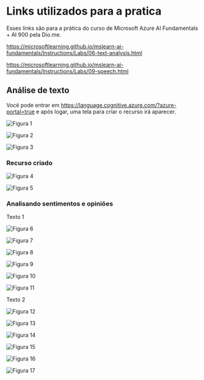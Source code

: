 # Links utilizados para a pratica

Esses links são para a prática do curso de Microsoft Azure AI Fundamentals + AI 900 pela Dio.me.

https://microsoftlearning.github.io/mslearn-ai-fundamentals/Instructions/Labs/06-text-analysis.html

https://microsoftlearning.github.io/mslearn-ai-fundamentals/Instructions/Labs/09-speech.html

## Análise de texto

Você pode entrar em https://language.cognitive.azure.com/?azure-portal=true e após logar, uma tela para criar o recurso irá aparecer.

![Figura 1](https://github.com/hodfernando/Dio_Microsoft_Azure_AI_Fundamentals_AI900/raw/main/Desafio%203/imagens/1.png)

![Figura 2](https://github.com/hodfernando/Dio_Microsoft_Azure_AI_Fundamentals_AI900/raw/main/Desafio%203/imagens/2.png)

![Figura 3](https://github.com/hodfernando/Dio_Microsoft_Azure_AI_Fundamentals_AI900/raw/main/Desafio%203/imagens/3.png)

### Recurso criado

![Figura 4](https://github.com/hodfernando/Dio_Microsoft_Azure_AI_Fundamentals_AI900/raw/main/Desafio%203/imagens/4.png)

![Figura 5](https://github.com/hodfernando/Dio_Microsoft_Azure_AI_Fundamentals_AI900/raw/main/Desafio%203/imagens/5.png)

### Analisando sentimentos e opiniões

Texto 1

![Figura 6](https://github.com/hodfernando/Dio_Microsoft_Azure_AI_Fundamentals_AI900/raw/main/Desafio%203/imagens/6.png)

![Figura 7](https://github.com/hodfernando/Dio_Microsoft_Azure_AI_Fundamentals_AI900/raw/main/Desafio%203/imagens/7.png)

![Figura 8](https://github.com/hodfernando/Dio_Microsoft_Azure_AI_Fundamentals_AI900/raw/main/Desafio%203/imagens/8.png)

![Figura 9](https://github.com/hodfernando/Dio_Microsoft_Azure_AI_Fundamentals_AI900/raw/main/Desafio%203/imagens/9.png)

![Figura 10](https://github.com/hodfernando/Dio_Microsoft_Azure_AI_Fundamentals_AI900/raw/main/Desafio%203/imagens/10.png)

![Figura 11](https://github.com/hodfernando/Dio_Microsoft_Azure_AI_Fundamentals_AI900/raw/main/Desafio%203/imagens/11.png)

Texto 2

![Figura 12](https://github.com/hodfernando/Dio_Microsoft_Azure_AI_Fundamentals_AI900/raw/main/Desafio%203/imagens/12.png)

![Figura 13](https://github.com/hodfernando/Dio_Microsoft_Azure_AI_Fundamentals_AI900/raw/main/Desafio%203/imagens/13.png)

![Figura 14](https://github.com/hodfernando/Dio_Microsoft_Azure_AI_Fundamentals_AI900/raw/main/Desafio%203/imagens/14.png)

![Figura 15](https://github.com/hodfernando/Dio_Microsoft_Azure_AI_Fundamentals_AI900/raw/main/Desafio%203/imagens/15.png)

![Figura 16](https://github.com/hodfernando/Dio_Microsoft_Azure_AI_Fundamentals_AI900/raw/main/Desafio%203/imagens/16.png)

![Figura 17](https://github.com/hodfernando/Dio_Microsoft_Azure_AI_Fundamentals_AI900/raw/main/Desafio%203/imagens/17.png)

